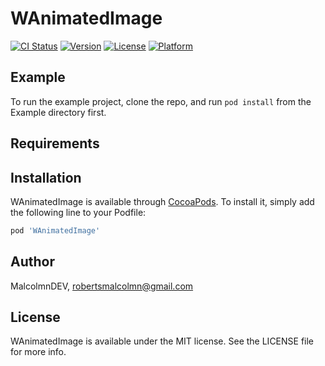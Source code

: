 # WAnimatedImage

[![CI Status](https://img.shields.io/travis/MalcolmnDEV/WAnimatedImage.svg?style=flat)](https://travis-ci.org/MalcolmnDEV/WAnimatedImage)
[![Version](https://img.shields.io/cocoapods/v/WAnimatedImage.svg?style=flat)](https://cocoapods.org/pods/WAnimatedImage)
[![License](https://img.shields.io/cocoapods/l/WAnimatedImage.svg?style=flat)](https://cocoapods.org/pods/WAnimatedImage)
[![Platform](https://img.shields.io/cocoapods/p/WAnimatedImage.svg?style=flat)](https://cocoapods.org/pods/WAnimatedImage)

## Example

To run the example project, clone the repo, and run `pod install` from the Example directory first.

## Requirements

## Installation

WAnimatedImage is available through [CocoaPods](https://cocoapods.org). To install
it, simply add the following line to your Podfile:

```ruby
pod 'WAnimatedImage'
```

## Author

MalcolmnDEV, robertsmalcolmn@gmail.com

## License

WAnimatedImage is available under the MIT license. See the LICENSE file for more info.
